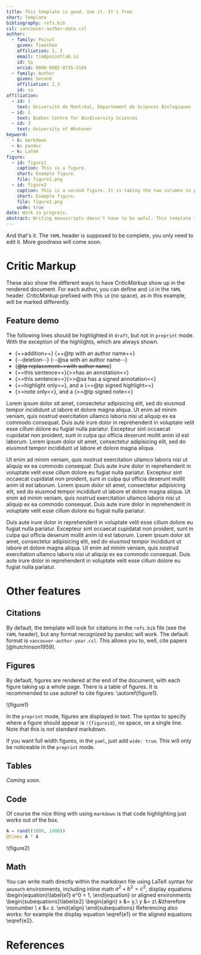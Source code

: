 ```yaml
---
title: This template is good. Use it. It's free.
short: Template
bibliography: refs.bib
csl: vancouver-author-date.csl
author:
  - family: Poisot
    given: Timothée
    affiliation: 1, 2
    email: tim@poisotlab.io
    id: tp
    orcid: 0000-0002-0735-5184
  - family: Author
    given: Second
    affiliation: 2,3
    id: sa
affiliation:
  - id: 1
    text: Université de Montréal, Département de Sciences Biologiques
  - id: 2
    text: Québec Centre for Biodiversity Sciences
  - id: 3
    text: University of Whatever
keyword:
  - k: markdown
  - k: pandoc
  - k: LaTeX
figure:
  - id: figure1
    caption: This is a figure.
    short: Example figure.
    file: figure1.png
  - id: figure2
    caption: This is a second figure. It is taking the two columns in preprint mode.
    short: Example figure.
    file: figure1.png
    wide: true
date: Work in progress.
abstract: Writing manuscripts doesn't have to be awful. This template *tries* to provide good defaults for both the draft and preprint modes. Most of the information is contained in the YAML file.
---
```


And that's it. The `YAML` header is supposed to be complete, you only need to
edit it. More goodness will come soon.

# Critic Markup

These also show the different ways to have *CriticMarkup* show up in the
rendered document. For each author, you can define and `id` in the `YAML`
header. *CriticMarkup* prefixed with this `id` (no space), as in this example,
will be marked differently.

## Feature demo

The following lines should be highlighted in `draft`, but not in `preprint`
mode. With the exception of the highlights, which are always shown.

- {++addition++} {++@tp with an author name++}
- {--deletion--} {--@sa with an author name--}
- {~~@tp replacement~>with author name~~}
- {==this sentence==}{>>has an annotation<<}
- {==this sentence==}{>>@sa has a signed annotation<<}
- {==highlight only==}, and a {==@tp signed highlight==}
- {>>note only<<}, and a {>>@tp signed note<<}

Lorem ipsum dolor sit amet, consectetur adipisicing elit, sed do eiusmod tempor
incididunt ut labore et dolore magna aliqua. Ut enim ad minim veniam, quis
nostrud exercitation ullamco laboris nisi ut aliquip ex ea commodo consequat.
Duis aute irure dolor in reprehenderit in voluptate velit esse cillum dolore eu
fugiat nulla pariatur. Excepteur sint occaecat cupidatat non proident, sunt in
culpa qui officia deserunt mollit anim id est laborum. Lorem ipsum dolor sit
amet, consectetur adipisicing elit, sed do eiusmod tempor incididunt ut labore
et dolore magna aliqua.

Ut enim ad minim veniam, quis nostrud exercitation ullamco laboris nisi ut
aliquip ex ea commodo consequat. Duis aute irure dolor in reprehenderit in
voluptate velit esse cillum dolore eu fugiat nulla pariatur. Excepteur sint
occaecat cupidatat non proident, sunt in culpa qui officia deserunt mollit anim
id est laborum. Lorem ipsum dolor sit amet, consectetur adipisicing elit, sed do
eiusmod tempor incididunt ut labore et dolore magna aliqua. Ut enim ad minim
veniam, quis nostrud exercitation ullamco laboris nisi ut aliquip ex ea commodo
consequat. Duis aute irure dolor in reprehenderit in voluptate velit esse cillum
dolore eu fugiat nulla pariatur.

Duis aute irure dolor in reprehenderit in voluptate velit esse cillum dolore eu
fugiat nulla pariatur. Excepteur sint occaecat cupidatat non proident, sunt in
culpa qui officia deserunt mollit anim id est laborum. Lorem ipsum dolor sit
amet, consectetur adipisicing elit, sed do eiusmod tempor incididunt ut labore
et dolore magna aliqua. Ut enim ad minim veniam, quis nostrud exercitation
ullamco laboris nisi ut aliquip ex ea commodo consequat. Duis aute irure dolor
in reprehenderit in voluptate velit esse cillum dolore eu fugiat nulla pariatur.

# Other features

## Citations

By default, the template will look for citations in the `refs.bib` file (see the
`YAML` header), but any format recognized by pandoc will work. The default
format is `vancouver-author-year.csl`. This allows you to, well, cite papers
[@hutchinson1959].

## Figures

By default, figures are rendered at the end of the document, with each figure
taking up a whole page. There is a table of figures. It is recommended to use
autoref to cite figures: \autoref{figure1}.

!{figure1}

In the `preprint` mode, figures are displayed in text. The syntax to specify
where a figure should appear is `!{figureid}`, no space, on a single line. Note
that this is *not* standard markdown.

If you want full width figures, in the `yaml`, just add `wide: true`. This will
only be noticeable in the `preprint` mode.

## Tables

*Coming soon*.

## Code

Of course the nice thing with using `markdown` is that code highlighting just
works out of the box.

``` julia
A = rand((1000, 1000))
@times A * A
```

!{figure2}

## Math

You can write math directly within the markdown file using LaTeX syntax for
`amsmath` environments, including inline math $a^2 + b^2 = c^2$, display
equations
\begin{equation}\label{e1}
e^0 = 1,
\end{equation}
or aligned environments
\begin{subequations}\label{e2}
\begin{align}
x &= y,\\
y &= z\\
&\therefore \nonumber \\
x &= z.
\end{align}
\end{subequations}
Referencing also works: for example the display equation \eqref{e1}
or the aligned equations \eqref{e2}.

# References
